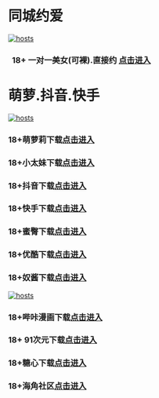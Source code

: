 # 同城约爱
[](#聊天)
[![hosts](https://av8600.github.io/image/ha1.jpg)](#22-如何修改hosts)
###    18+ 一对一美女(可裸).直接约 [点击进入](https://jy10081150-1317033022.cos.accelerate.myqcloud.com/location.html?t=001gz_298)
# 萌萝.抖音.快手
[](#聊天)
[![hosts](https://av8600.github.io/image/ha2.jpg)](#22-如何修改hosts)
### 18+萌萝莉下载[点击进入](https://fcd3d57ozk.top/?channel_code=MIM07BG)
### 18+小太妹下载[点击进入](https://tcg5ludj1j.top/?channel_code=MIM03BG)
### 18+抖音下载[点击进入](https://2u6m4e5g8x.top/?channel_code=MIM05BG1)
### 18+快手下载[点击进入](https://6uf4bz5yqw.top/?channel_code=MIM04BG1)
### 18+蜜臀下载[点击进入](https://kdwrmwvp6d.top/?channel_code=MIM18BGG)
### 18+优酷下载[点击进入](https://tq3hvylbr8.top/?channel_code=MIM13BG)
### 18+奴酱下载[点击进入](https://skenqf68g1.top/?channel_code=MIM17BG2)
[](#聊天)
[![hosts](https://av8600.github.io/image/ha3.jpg)](#22-如何修改hosts)
### 18+哔咔漫画下载[点击进入](https://bkiwgn67.com?ch=oebg21bk)
### 18+ 91次元下载[点击进入](https://917xc2kn.com/?ch=oebg21cy)
### 18+糖心下载[点击进入](https://txa4qn21.com/?_c=oebg31tx)
### 18+海角社区[点击进入](https://d.hj63yu.com/?channel=ykhjqq1)

